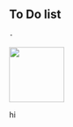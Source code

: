 ## To Do list
```html preview-story
- 
```
<img src="https://static.wikia.nocookie.net/houkai-star-rail/images/a/a7/Item_Star_Rail_Special_Pass.png" width="100" height="100"/>


hi